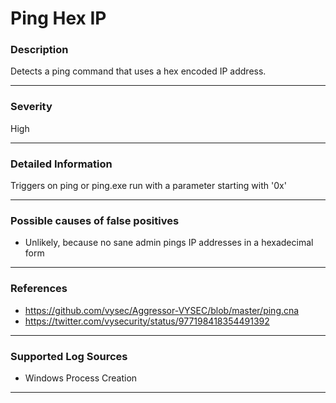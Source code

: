 # Ping Hex IP
### Description

Detects a ping command that uses a hex encoded IP address.

-------------------
### Severity

High

-------------------

### Detailed Information

Triggers on ping or ping.exe run with a parameter starting with '0x'

-------------------

### Possible causes of false positives

- Unlikely, because no sane admin pings IP addresses in a hexadecimal form

-------------------
### References

- https://github.com/vysec/Aggressor-VYSEC/blob/master/ping.cna
- https://twitter.com/vysecurity/status/977198418354491392

-------------------
### Supported Log Sources

- Windows Process Creation

-------------------
